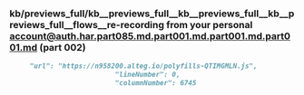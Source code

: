 ### kb/previews_full/kb__previews_full__kb__previews_full__kb__previews_full__flows__re-recording from your personal account@auth.har.part085.md.part001.md.part001.md.part001.md (part 002)

```md
     "url": "https://n958200.alteg.io/polyfills-QTIMGMLN.js",
                          "lineNumber": 0,
                          "columnNumber": 6745
              
```

```
